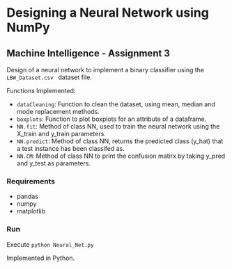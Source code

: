 # Designing a Neural Network using NumPy
## Machine Intelligence - Assignment 3

Design of a neural network to implement a binary classifier using the ```LBW_Dataset.csv ``` dataset file.

Functions Implemented:
- ```dataCleaning```: Function to clean the dataset, using mean, median and mode replacement methods.
- ```boxplots```: Function to plot boxplots for an attribute of a dataframe.
- ```NN.fit```: Method of class NN, used to train the neural network using the X_train and y_train parameters.
- ```NN.predict```: Method of class NN, returns the predicted class (y_hat) that a test instance has been classifed as. 
- ```NN.CM```: Method of class NN to print the confusion matirx by taking y_pred and y_test as parameters.

### Requirements
- pandas
- numpy
- matplotlib

### Run
Execute ```python Neural_Net.py```

Implemented in Python.
